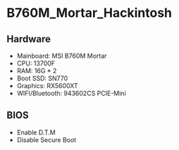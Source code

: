 # B760M_Mortar_Hackintosh

## Hardware

* Mainboard: MSI B760M Mortar
* CPU: 13700F
* RAM: 16G * 2
* Boot SSD: SN770
* Graphics: RX5600XT
* WIFI/Bluetooth: 943602CS PCIE-Mini


## BIOS

* Enable D.T.M
* Disable Secure Boot
